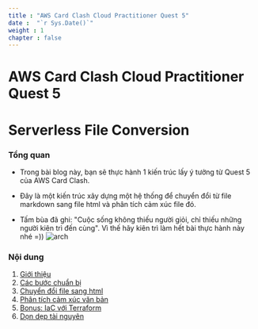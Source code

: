 ```yaml
---
title : "AWS Card Clash Cloud Practitioner Quest 5"
date :  "`r Sys.Date()`" 
weight : 1 
chapter : false
---
```

# AWS Card Clash Cloud Practitioner Quest 5
# Serverless File Conversion
### Tổng quan
* Trong bài blog này, bạn sẽ thực hành 1 kiến trúc lấy ý tưởng từ Quest 5 của AWS Card Clash.
* Đây là một kiến trúc xây dựng một hệ thống để chuyển đổi từ file markdown sang file html và phân tích cảm xúc file đó.

*  Tấm bùa đã ghi: "Cuộc sống không thiếu người giỏi, chỉ thiếu những người kiên trì đến cùng". Vì thế hãy kiên trì làm hết bài thực hành này nhé =))
![arch](/workshop-aws-card-clash-5/images/kien.png) 
### Nội dung

 1. [Giới thiệu](1-Introduce/)
 2. [Các bước chuẩn bị](2-Prerequiste/)
 3. [Chuyển đổi file sang html](3-conversion/)
 4. [Phân tích cảm xúc văn bản](4-sentiment/)
 5. [Bonus: IaC với Terraform](5-jenkins/)
 6. [Dọn dẹp tài nguyên](6-cleanup/)
